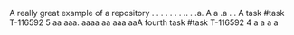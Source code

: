 A really great example of a repository
.
.
.
.
.
.
.
..
.
.a.
A
a
.a
.
.
 A task #task T-116592 5 aa
aaa.
aaaa
aa
aaa
aaA fourth task #task T-116592 4
a
a
a
a
